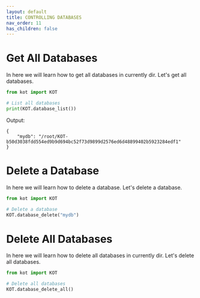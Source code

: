 ```yaml
---
layout: default
title: CONTROLLING DATABASES
nav_order: 11
has_children: false
---
```


# Get All Databases
In here we will learn how to get all databases in currently dir. Let's get all databases.

```python
from kot import KOT

# List all databases
print(KOT.database_list())
```

Output:

```console
{
    "mydb": "/root/KOT-b50d3038fdd554ed9b9d694bc52f73d9899d2576ed6d48899402b5923284edf1"
}
```

# Delete a Database
In here we will learn how to delete a database. Let's delete a database.

```python
from kot import KOT

# Delete a database
KOT.database_delete("mydb")
```

# Delete All Databases
In here we will learn how to delete all databases in currently dir. Let's delete all databases.

```python   
from kot import KOT

# Delete all databases
KOT.database_delete_all()
```
